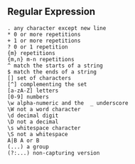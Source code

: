 ## Regular Expression

    . any character except new line
    * 0 or more repetitions
    + 1 or more repetitions
    ? 0 or 1 repetition
    {m} repetitions
    {m,n} m-n repetitions
    ^ match the starts of a string 
    $ match the ends of a string 
    [] set of characters
    [^] complementing the set
    [a-zA-Z] letters
    [0-9] numbers
    \w alpha-numeric and the  _ underscore
    \W not a word character
    \d decimal digit
    \D not a decimal
    \s whitespace character
    \S not a whitespace
    A|B A or B
    (...) a group
    (?:...) non-capturing version 


